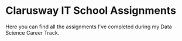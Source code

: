 # Clarusway IT School Assignments
Here you can find all the assignments I've completed during my Data Science Career Track.

